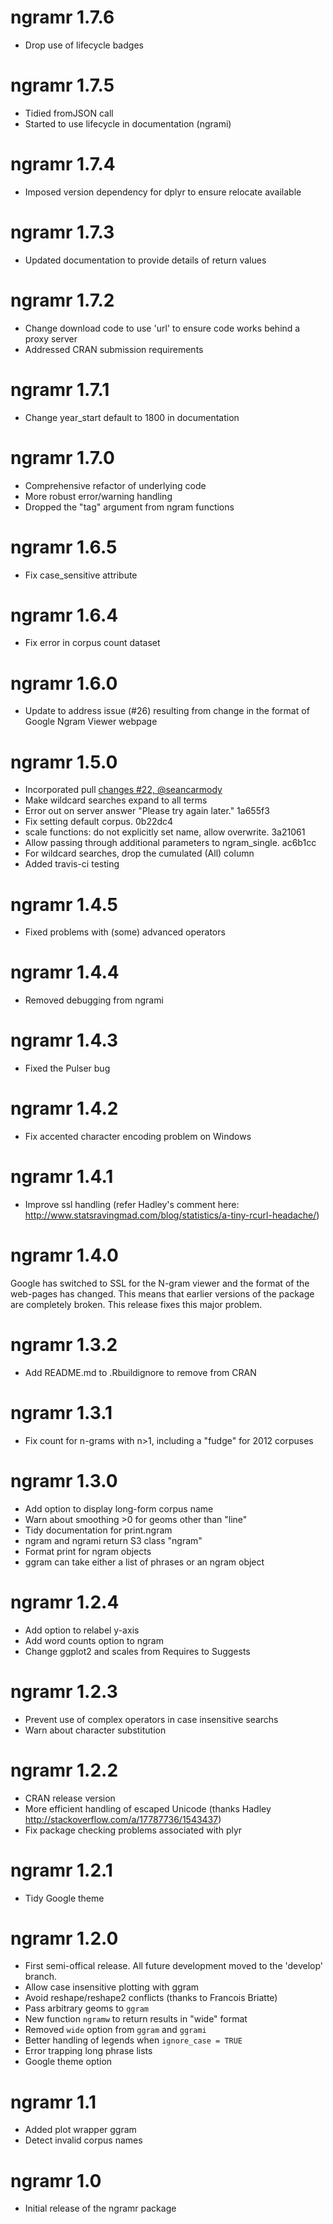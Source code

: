 # ngramr 1.7.6

* Drop use of lifecycle badges

# ngramr 1.7.5

* Tidied fromJSON call
* Started to use lifecycle in documentation (ngrami)

# ngramr 1.7.4

* Imposed version dependency for dplyr to ensure relocate available

# ngramr 1.7.3

* Updated documentation to provide details of return values

# ngramr 1.7.2

* Change download code to use 'url' to ensure code works behind a proxy server
* Addressed CRAN submission requirements

# ngramr 1.7.1

* Change year_start default to 1800 in documentation

# ngramr 1.7.0

* Comprehensive refactor of underlying code
* More robust error/warning handling
* Dropped the "tag" argument from ngram functions

# ngramr 1.6.5

* Fix case_sensitive attribute

# ngramr 1.6.4

* Fix error in corpus count dataset

# ngramr 1.6.0

* Update to address issue (#26) resulting from change in the format of Google Ngram Viewer webpage

# ngramr 1.5.0

* Incorporated pull [changes #22, @seancarmody](https://github.com/seancarmody/ngramr/pull/22)
* Make wildcard searches expand to all terms
* Error out on server answer "Please try again later."    1a655f3
* Fix setting default corpus. 0b22dc4
* scale functions: do not explicitly set name, allow overwrite.   3a21061
* Allow passing through additional parameters to ngram_single.    ac6b1cc
* For wildcard searches, drop the cumulated (All) column
* Added travis-ci testing

# ngramr 1.4.5

* Fixed problems with (some) advanced operators


# ngramr 1.4.4

* Removed debugging from ngrami

# ngramr 1.4.3

* Fixed the Pulser bug

# ngramr 1.4.2

* Fix accented character encoding problem on Windows

# ngramr 1.4.1

* Improve ssl handling (refer Hadley's comment here: http://www.statsravingmad.com/blog/statistics/a-tiny-rcurl-headache/) 

# ngramr 1.4.0

Google has switched to SSL for the N-gram viewer and the format of the web-pages has
changed. This means that earlier versions of the package are completely broken. This
release fixes this major problem.

# ngramr 1.3.2

* Add README.md to .Rbuildignore to remove from CRAN

# ngramr 1.3.1

* Fix count for n-grams with n>1, including a "fudge" for 2012 corpuses

# ngramr 1.3.0

* Add option to display long-form corpus name
* Warn about smoothing >0 for geoms other than "line"
* Tidy documentation for print.ngram
* ngram and ngrami return S3 class "ngram"
* Format print for ngram objects
* ggram can take either a list of phrases or an ngram object

# ngramr 1.2.4

* Add option to relabel y-axis
* Add word counts option to ngram
* Change ggplot2 and scales from Requires to Suggests

# ngramr 1.2.3

* Prevent use of complex operators in case insensitive searchs
* Warn about character substitution

# ngramr 1.2.2

* CRAN release version
* More efficient handling of escaped Unicode (thanks Hadley http://stackoverflow.com/a/17787736/1543437)
* Fix package checking problems associated with plyr

# ngramr 1.2.1

* Tidy Google theme

# ngramr 1.2.0

* First semi-offical release. All future development moved to the 'develop' branch.
* Allow case insensitive plotting with ggram
* Avoid reshape/reshape2 conflicts (thanks to Francois Briatte)
* Pass arbitrary geoms to `ggram`
* New function `ngramw` to return results in "wide" format
* Removed `wide` option from `ggram` and `ggrami`
* Better handling of legends when `ignore_case = TRUE`
* Error trapping long phrase lists
* Google theme option

# ngramr 1.1

* Added plot wrapper ggram
* Detect invalid corpus names

# ngramr 1.0

* Initial release of the ngramr package